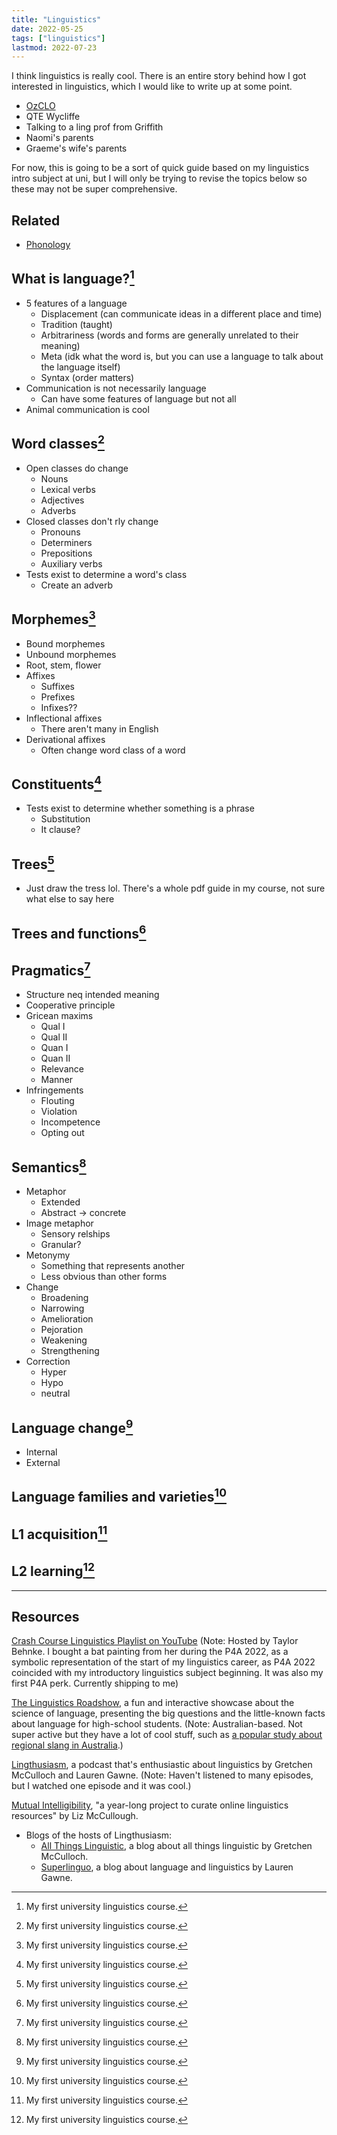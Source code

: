 ```yaml
---
title: "Linguistics"
date: 2022-05-25
tags: ["linguistics"]
lastmod: 2022-07-23
---
```


I think linguistics is really cool. There is an entire story behind how I got interested in linguistics, which I would like to write up at some point.

- [OzCLO](/ozclo/)
- QTE Wycliffe
- Talking to a ling prof from Griffith
- Naomi's parents
- Graeme's wife's parents

For now, this is going to be a sort of quick guide based on my linguistics intro subject at uni, but I will only be trying to revise the topics below so these may not be super comprehensive.

## Related

- [Phonology](phonology/)

## What is language?[^1]

- 5 features of a language
  - Displacement (can communicate ideas in a different place and time)
  - Tradition (taught)
  - Arbitrariness (words and forms are generally unrelated to their meaning)
  - Meta (idk what the word is, but you can use a language to talk about the language itself)
  - Syntax (order matters)
- Communication is not necessarily language
  - Can have some features of language but not all
- Animal communication is cool

## Word classes[^1]

- Open classes do change
  - Nouns
  - Lexical verbs
  - Adjectives
  - Adverbs
- Closed classes don't rly change
  - Pronouns
  - Determiners
  - Prepositions
  - Auxiliary verbs
- Tests exist to determine a word's class
  - Create an adverb

## Morphemes[^1]

- Bound morphemes
- Unbound morphemes
- Root, stem, flower
- Affixes
  - Suffixes
  - Prefixes
  - Infixes??
- Inflectional affixes
  - There aren't many in English
- Derivational affixes
  - Often change word class of a word

## Constituents[^1]

- Tests exist to determine whether something is a phrase
  - Substitution
  - It clause?

## Trees[^1]

- Just draw the tress lol. There's a whole pdf guide in my course, not sure what else to say here

## Trees and functions[^1]

## Pragmatics[^1]

- Structure neq intended meaning
- Cooperative principle
- Gricean maxims
  - Qual I
  - Qual II
  - Quan I
  - Quan II
  - Relevance
  - Manner
- Infringements
  - Flouting
  - Violation
  - Incompetence
  - Opting out

## Semantics[^1]

- Metaphor
  - Extended
  - Abstract -> concrete
- Image metaphor
  - Sensory relships
  - Granular?
- Metonymy
  - Something that represents another
  - Less obvious than other forms
- Change
  - Broadening
  - Narrowing
  - Amelioration
  - Pejoration
  - Weakening
  - Strengthening
- Correction
  - Hyper
  - Hypo
  - neutral

## Language change[^1]

- Internal
- External

## Language families and varieties[^1]

## L1 acquisition[^1]

## L2 learning[^1]

---

## Resources

[Crash Course Linguistics Playlist on YouTube](https://www.youtube.com/playlist?list=PL8dPuuaLjXtP5mp25nStsuDzk2blncJDW)
(Note: Hosted by Taylor Behnke. I bought a bat painting from her during the P4A 2022, as a symbolic representation of the start of my linguistics career, as P4A 2022 coincided with my introductory linguistics subject beginning. It was also my first P4A perk. Currently shipping to me)

[The Linguistics Roadshow](https://lingroadshow.com/), a fun and interactive showcase about the science of language, presenting the big questions and the little-known facts about language for high-school students.
(Note: Australian-based. Not super active but they have a lot of cool stuff, such as [a popular study about regional slang in Australia](https://lingroadshow.com/all-about-language/englishes-in-australia/vocabulary/mapping-words-around-australia/).)

[Lingthusiasm](https://lingthusiasm.com/), a podcast that's enthusiastic about linguistics by Gretchen McCulloch and Lauren Gawne.
(Note: Haven't listened to many episodes, but I watched one episode and it was cool.)

[Mutual Intelligibility](https://mutualintelligibility.substack.com/), "a year-long project to curate online linguistics resources" by Liz McCullough.

- Blogs of the hosts of Lingthusiasm:
  - [All Things Linguistic](https://allthingslinguistic.com/), a blog about all things linguistic by Gretchen McCulloch.
  - [Superlinguo](https://www.superlinguo.com/), a blog about language and linguistics by Lauren Gawne.

[^1]: My first university linguistics course.

[^2]: https://allthingslinguistic.com/post/60119571913/28-tips-for-doing-better-in-your-intro-linguisticss
